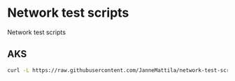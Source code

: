 # Network test scripts

Network test scripts

## AKS

```bash
curl -L https://raw.githubusercontent.com/JanneMattila/network-test-scripts/main/aks.sh | bash -s -- northeurope
```
